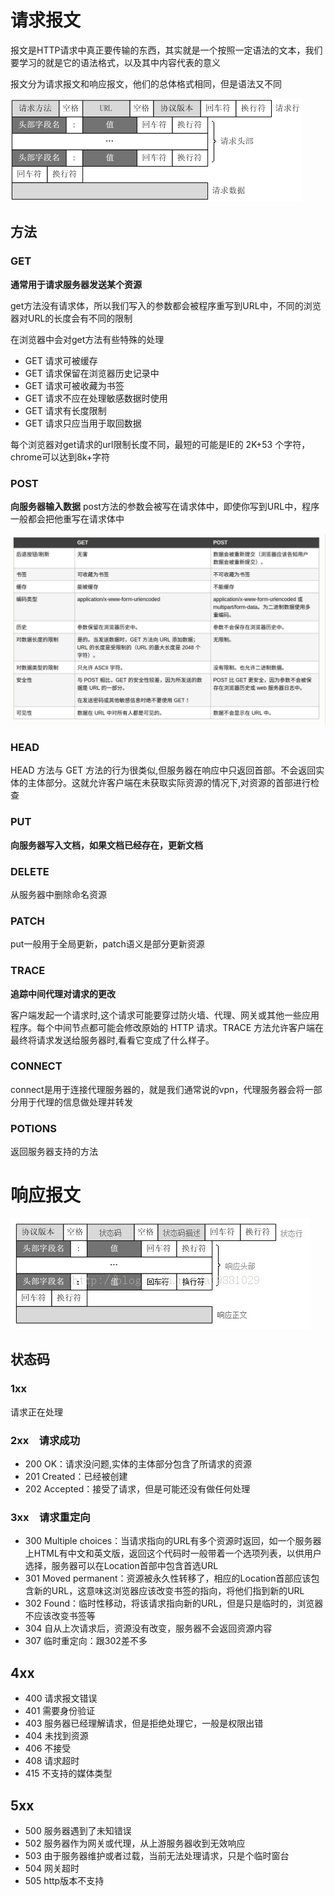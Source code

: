 # 请求报文
报文是HTTP请求中真正要传输的东西，其实就是一个按照一定语法的文本，我们要学习的就是它的语法格式，以及其中内容代表的意义

报文分为请求报文和响应报文，他们的总体格式相同，但是语法又不同

![](img/1.png)


## 方法

### GET

**通常用于请求服务器发送某个资源**

get方法没有请求体，所以我们写入的参数都会被程序重写到URL中，不同的浏览器对URL的长度会有不同的限制

在浏览器中会对get方法有些特殊的处理
- GET 请求可被缓存
- GET 请求保留在浏览器历史记录中
- GET 请求可被收藏为书签
- GET 请求不应在处理敏感数据时使用
- GET 请求有长度限制
- GET 请求只应当用于取回数据

每个浏览器对get请求的url限制长度不同，最短的可能是IE的 2K+53 个字符，chrome可以达到8k+字符

### POST

**向服务器输入数据**
post方法的参数会被写在请求体中，即使你写到URL中，程序一般都会把他重写在请求体中

![](img/3.png)

### HEAD

HEAD 方法与 GET 方法的行为很类似,但服务器在响应中只返回首部。不会返回实体的主体部分。这就允许客户端在未获取实际资源的情况下,对资源的首部进行检查

### PUT

**向服务器写入文档，如果文档已经存在，更新文档**


### DELETE
从服务器中删除命名资源

### PATCH
put一般用于全局更新，patch语义是部分更新资源

### TRACE

**追踪中间代理对请求的更改**

客户端发起一个请求时,这个请求可能要穿过防火墙、代理、网关或其他一些应用程序。每个中间节点都可能会修改原始的 HTTP 请求。TRACE 方法允许客户端在最终将请求发送给服务器时,看看它变成了什么样子。

### CONNECT
connect是用于连接代理服务器的，就是我们通常说的vpn，代理服务器会将一部分用于代理的信息做处理并转发

### POTIONS
返回服务器支持的方法

# 响应报文
![](img/2.png)

## 状态码
### 1xx
请求正在处理

### 2xx　请求成功
- 200 OK：请求没问题,实体的主体部分包含了所请求的资源
- 201 Created：已经被创建
- 202 Accepted：接受了请求，但是可能还没有做任何处理

### 3xx　请求重定向
- 300 Multiple choices：当请求指向的URL有多个资源时返回，如一个服务器上HTML有中文和英文版，返回这个代码时一般带着一个选项列表，以供用户选择，服务器可以在Location首部中包含首选URL
- 301 Moved permanent：资源被永久性转移了，相应的Location首部应该包含新的URL，这意味这浏览器应该改变书签的指向，将他们指到新的URL
- 302 Found：临时性移动，将该请求指向新的URL，但是只是临时的，浏览器不应该改变书签等
- 304 自从上次请求后，资源没有改变，服务器不会返回资源内容
- 307 临时重定向：跟302差不多

## 4xx
- 400 请求报文错误
- 401 需要身份验证
- 403 服务器已经理解请求，但是拒绝处理它，一般是权限出错
- 404 未找到资源
- 406 不接受
- 408 请求超时
- 415 不支持的媒体类型

## 5xx
- 500 服务器遇到了未知错误
- 502 服务器作为网关或代理，从上游服务器收到无效响应
- 503 由于服务器维护或者过载，当前无法处理请求，只是个临时窗台
- 504 网关超时
- 505 http版本不支持